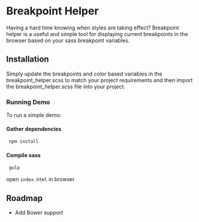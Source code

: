 Breakpoint Helper
=================

Having a hard time knowing when styles are taking effect? Breakpoint helper is a useful and simple tool for displaying current breakpoints in the browser based on your sass breakpoint variables.

## Installation
Simply update the breakpoints and color based variables in the breakpoint_helper.scss to match your project requirements and then import the breakpoint_helper.scss file into your project.

### Running Demo
To run a simple demo:

#### Gather dependencies

```javascript
 npm install
```

#### Compile sass

```javascript
 gulp
```

open ```index.html``` in browser

## Roadmap
* Add Bower support
